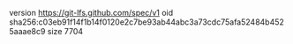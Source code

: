 version https://git-lfs.github.com/spec/v1
oid sha256:c03eb91f14f1b14f0120e2c7be93ab44abc3a73cdc75afa52484b4525aaae8c9
size 7704
